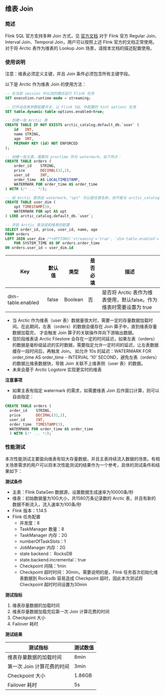## 维表 Join
### 简述

Flink SQL 官方支持多种 Join 方式，见 [官方文档](https://nightlies.apache.org/flink/flink-docs-release-1.14/docs/dev/table/sql/queries/joins/)
对于 Flink 官方 Regular Join、Interval Join、Temporal Join，用户可以按照上述 Flink 官方的文档正常使用。
对于将 Arctic 表作为维表的 Lookup Join 场景，请按本文档的描述配置使用。

### 使用说明

注意：维表必须定义主键，并且 Join 条件必须包含所有主键字段。

以下是 Arctic 作为维表 Join 的使用方法：

```sql
-- 在当前 session 中以流的模式运行 Flink 任务
SET execution.runtime-mode = streaming;

-- 打开动态表参数配置开关，让 Flink SQL 中配置的 hint options 生效
SET table.dynamic-table-options.enabled=true;

-- 创建一张 Arctic 表
CREATE TABLE IF NOT EXISTS arctic_catalog.default_db.`user` (
    id   INT,
    name STRING,
    age  INT,
    PRIMARY KEY (id) NOT ENFORCED
);

-- 创建一张主表，需要将 proctime 作为 watermark。如下所示：
CREATE TABLE orders (
    order_id    STRING,
    price       DECIMAL(32,2),
    user_id     INT,
    order_time  AS LOCALTIMESTAMP,
    WATERMARK FOR order_time AS order_time
) WITH (/* ... */);

-- 给 Arctic 表添加 watermark。"opt" 可以是任意名称，但不能与 arctic_catalog.default_db.`user` 已有字段同名
CREATE TABLE user_dim (
    opt TIMESTAMP(3),
    WATERMARK FOR opt AS opt
) LIKE arctic_catalog.default_db.`user`;

-- 开启 Arctic 表流读和维表的配置
SELECT order_id, price, user_id, name, age 
FROM orders
LEFT JOIN user_dim /*+OPTIONS('streaming'='true', 'dim-table.enabled'='true')*/
    FOR SYSTEM_TIME AS OF orders.order_time
ON orders.user_id = user_dim.id

```

|Key|默认值|类型|是否必填|描述|
|--- |--- |--- |--- |--- |
|dim-table.enabled|false|Boolean|否|是否将 Arctic 表作为维表使用，默认false。作为维表时需要设置为 true|

- 当 Arctic 作为维表（user 表）数据量很大时，需要一定的存量数据加载时间。在此期间，左表（orders）的数据会缓存在 Join 算子中，直到维表存量数据加载完，
才会触发 Join 算子的关联操作并向下游输出数据。
- 现阶段维表读 Arctic Filestore 会存在一定的时间延迟，如果左表（orders）的数据是毫秒级延迟的实时数据，需要指定允许一定时间的延迟，让左表数据缓存一段时间后，再触发 Join。
如允许 10s 的延迟：WATERMARK FOR order_time AS order_time - INTERVAL '10' SECOND，避免左表（orders）的数据比维表数据快，导致 Join 关联不上维表侧（user 表）的数据。
- 未来会基于 Arctic Logstore 实现更实时的维表


**注意事项**

- 如果主表有指定 watermark 的需求，如需要维表 Join 后作窗口计算，则可以自由指定：
```sql
CREATE TABLE orders (
  order_id    STRING,
  price       DECIMAL(32,2),
  user_id     INT,
  order_time  TIMESTAMP(3),
  WATERMARK FOR order_time AS order_time
  ) WITH (/* ... */);
```

### 性能测试
本次性能测试主要面向维表有较大存量数据，并且主表持续流入数据的场景。有相关场景需求的用户可以将本次性能测试的结果作为一个参考，具体的测试条件和结果如下：

**测试条件**

* 主表：Flink DataGen 数据源，设置数据生成速率为10000条/秒
* 维表：初始数据量为10G大小，共1580万条记录数的 Arctic 表，并且有新的数据不断流入，流入速率为100条/秒
* Flink 版本：1.14.5
* Flink 任务配置
    * 并发度：8
    * TaskManager 数量：8
    * TaskManager 内存：2G
    * numberOfTaskSlots：1
    * JobManager 内存：2G
    * state backend： RocksDB
    * state.backend.incremental：true
    * Checkpoint 间隔：1min
    * Checkpoint 超时时间：30min。需要说明的是，Flink 任务首次初始化维表数据到 Rocksdb 容易造成 Checkpoint 超时，因此本次测试将 Checkpoint 超时时间设置为30min

**测试指标**

1. 维表存量数据的加载时间
2. 维表存量数据加载完后第一次 Join 计算花费的时间
3. Checkpoint 大小
4. Failover 耗时

**测试结果**

| 测试指标             | 测试数值   |
|------------------|--------|
| 维表存量数据的加载时间      | 8min   |
| 第一次 Join 计算花费的时间 | 3min   |
| Checkpoint 大小    | 1.86GB |
| Failover 耗时      | 5s     |